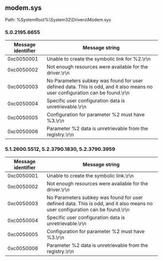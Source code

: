 ## modem.sys

Path: %SystemRoot%\System32\Drivers\Modem.sys

### 5.0.2195.6655

Message identifier | Message string
--- | ---
0xc0050001 | Unable to create the symbolic link for %2.\r\n
0xc0050002 | Not enough resources were available for the driver.\r\n
0xc0050003 | No Parameters subkey was found for user defined data.  This is odd, and it also means no user configuration can be found.\r\n
0xc0050004 | Specific user configuration data is unretrievable.\r\n
0xc0050005 | Configuration for parameter %2 must have %3.\r\n
0xc0050006 | Parameter %2 data is unretrievable from the registry.\r\n

### 5.1.2600.5512, 5.2.3790.1830, 5.2.3790.3959

Message identifier | Message string
--- | ---
0xc0050001 | Unable to create the symbolic link.\r\n
0xc0050002 | Not enough resources were available for the driver.\r\n
0xc0050003 | No Parameters subkey was found for user defined data.  This is odd, and it also means no user configuration can be found.\r\n
0xc0050004 | Specific user configuration data is unretrievable.\r\n
0xc0050005 | Configuration for parameter %2 must have %3.\r\n
0xc0050006 | Parameter %2 data is unretrievable from the registry.\r\n
